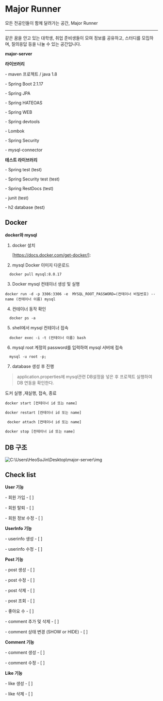 

# Major Runner

 모든 전공인들이 함께 달려가는 공간, Major Runner

------

같은 꿈을 안고 있는 대학생, 취업 준비생들이 모여 정보를 공유하고, 스터디를 모집하며, 질의응답 등을 나눌 수 있는 공간입니다.





**major-server**

 **라이브러리**

\-    maven 프로젝트 / java 1.8 

\-    Spring Boot 2.1.17

\-    Spring JPA

\-    Spring HATEOAS

\-    Spring WEB

\-    Spring devtools

\-    Lombok

\-    Spring Security

\-    mysql-connector 

 

**테스트 라이브러리**

\-    Spring test (test)

\-    Spring Security test (test)

\-    Spring RestDocs (test)

\-    junit (test)

\-    h2 database (test)

 

## Docker

**docker와 mysql**

1. docker 설치

   [https://docs.docker.com/get-docker/]: 

   

2. mysql Docker 이미지 다운로드

```
  docker pull mysql:8.0.17  
```

 

3. Docker mysql 컨테이너 생성 및 실행

```
docker run -d -p 3306:3306 -e  MYSQL_ROOT_PASSWORD=(컨테이너 비밀번호) --name (컨테이너 이름) mysql  
```

 

4. 컨테이너 동작 확인



```
  docker ps -a
```

  

5. shell에서 mysql 컨테이너 접속



```
  docker exec -i -t (컨테이너 이름) bash
```

  



6. mysql root 계정의 password를 입력하여 mysql 서버에 접속

```
  mysql -u root -p;  
```

 

7. database 생성 후 진행

> application.properties에 mysql관련 DB설정을 넣은 후 프로젝트 실행하여 DB 연동을 확인한다.

 

도커 실행 ,재실행, 접속, 종료

```null
docker start [컨테이너 id 또는 name]
```

```null
docker restart [컨테이너 id 또는 name]
```

```null
 docker attach [컨테이너 id 또는 name]
```

```null
docker stop [컨테이너 id 또는 name]
```





## DB 구조 

![C:\Users\HeoSuJin\Desktop\major-server\img]()





## Check list



 **User 기능**

\-    회원 가입 \- [ ]

\-    회원 탈퇴 \- [ ]

\-    회원 정보 수정 \- [ ]

 

 **UserInfo 기능**

\-    userinfo 생성 \- [ ]

\-    userinfo 수정 \- [  ]

 

 **Post 기능**

\-    post 생성 \- [ ]

\-    post 수정 \- [ ]

\-    post 삭제 \- [ ]

\-    post 조회 \- [ ]

\-    좋아요 수  \- [ ]

\-    comment 추가 및 삭제 \- [ ]

\-    comment 상태 변경 (SHOW or HIDE) \- [ ]

 

 **Comment 기능**

\-    comment 생성 \- [ ]

\-    comment 수정 \- [ ]

 

 **Like 기능**

\-    like 생성 \- [ ]

\-    like 삭제 \- [ ]